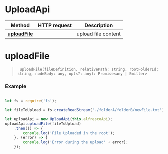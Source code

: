 # UploadApi


Method | HTTP request | Description
------------- | ------------- | -------------
[**uploadFile**](UploadApi.md#uploadFile) | | upload file content


<a name="uploadFile"></a>
# **uploadFile**
>      uploadFile(fileDefinition, relativePath: string, rootFolderId: string, nodeBody: any, opts?: any): Promise<any | Emitter> 


### Example

```javascript

let fs = require('fs');

let fileToUpload = fs.createReadStream('./folderA/folderB/newFile.txt');

let uploadApi = new UploadApi(this.alfrescoApi);
uploadApi.uploadFile(fileToUpload)
    .then(() => {
        console.log('File Uploaded in the root');
    }, (error) => {
        console.log('Error during the upload' + error);
    });

        
```


